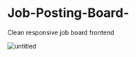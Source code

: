 # Job-Posting-Board-
Clean responsive job board frontend

![untitled](https://cloud.githubusercontent.com/assets/24875416/22464336/fb878afe-e7be-11e6-9dbc-115bd9f6cffe.png)
